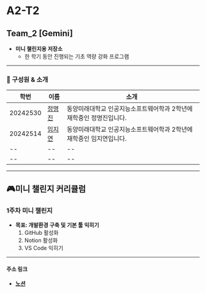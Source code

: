 # A2-T2

## Team_2 [Gemini]
- **미니 챌린지용 저장소**
  - 한 학기 동안 진행되는 기초 역량 강화 프로그램

---
### 👤 구성원 & 소개
|학번|이름|소개|
|--|--|--|
|20242530|[정명진](https://github.com/wamong)|동양미래대학교 인공지능소프트웨어학과 2학년에 재학중인 정명진입니다.|
|20242514|[임지연](https://github.com/zziziz)|동양미래대학교 인공지능소프트웨어학과 2학년에 재학중인 임지연입니다.|
|--|--|--|
|--|--|--|
---

## 🎮미니 챌린지 커리큘럼

### 1주차 미니 챌린지
- **목표: 개발환경 구축 및 기본 툴 익히기**
  1. GitHub 활성화
  2. Notion 활성화
  3. VS Code 익히기

 ---
 
#### 주소 링크
- **[노션](https://www.notion.so/a-two/2-1b902443404680d5a09ce49257626234)**
